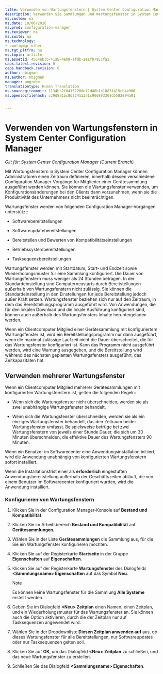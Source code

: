 ```yaml
---
title: Verwenden von Wartungsfenstern | System Center Configuration Manager
description: Verwenden Sie Sammlungen und Wartungsfenster in System Center Configuration Manager, um Clients effektiv zu verwalten.
ms.custom: na
ms.date: 10/06/2016
ms.prod: configuration-manager
ms.reviewer: na
ms.suite: na
ms.technology:
- configmgr-other
ms.tgt_pltfrm: na
ms.topic: article
ms.assetid: 4564ebcb-41a8-4eb0-afdb-2e1f0795cfa2
caps.latest.revision: 6
caps.handback.revision: 0
author: nbigman
ms.author: nbigman
manager: angrobe
translationtype: Human Translation
ms.sourcegitcommit: 1134bb2f04152288e72d40b1b1083f415cb4e900
ms.openlocfilehash: c29d8a1bc0d224113a1c906893308d5582894a01


---
```

# <a name="how-to-use-maintenance-windows-in-system-center-configuration-manager"></a>Verwenden von Wartungsfenstern in System Center Configuration Manager

*Gilt für: System Center Configuration Manager (Current Branch)*

Mit Wartungsfenstern in System Center Configuration Manager können Administratoren einen Zeitraum definieren, innerhalb dessen verschiedene Configuration Manager-Vorgänge für Mitglieder einer Gerätesammlung ausgeführt werden können. Sie können die Wartungsfenster verwenden, um Konfigurationsänderungen bei den Clients dann vorzunehmen, wenn sie die Produktivität des Unternehmens nicht beeinträchtigen.  

 Wartungsfenster werden von folgenden Configuration Manager-Vorgängen unterstützt:  

-   Softwarebereitstellungen  

-   Softwareupdatebereitstellungen  

-   Bereitstellen und Bewerten von Kompatibilitätseinstellungen  

-   Betriebssystembereitstellungen  

-   Tasksequenzbereitstellungen  

 Wartungsfenster werden mit Startdatum, Start- und Endzeit sowie Wiederholungsmuster für eine Sammlung konfiguriert. Die Dauer von Wartungsfenstern muss weniger als 24 Stunden betragen. In der Standardeinstellung sind Computerneustarts durch Bereitstellungen außerhalb von Wartungsfenstern nicht zulässig. Sie können die Standardeinstellung in den Einstellungen für jede Bereitstellung jedoch außer Kraft setzen. Wartungsfenster beziehen sich nur auf den Zeitraum, in dem das Bereitstellungsprogramm ausgeführt wird. Von Anwendungen, die für den lokalen Download und die lokale Ausführung konfiguriert sind, können auch außerhalb des Wartungsfensters Inhalte heruntergeladen werden.  

 Wenn ein Clientcomputer Mitglied einer Gerätesammlung mit konfiguriertem Wartungsfenster ist, wird ein Bereitstellungsprogramm nur dann ausgeführt, wenn die maximal zulässige Laufzeit nicht die Dauer überschreitet, die für das Wartungsfenster konfiguriert ist. Kann das Programm nicht ausgeführt werden, wird eine Warnung ausgegeben, und die Bereitstellung wird während des nächsten geplanten Wartungsfensters ausgeführt, das Zeitkapazitäten hat.  

## <a name="using-multiple-maintenance-windows"></a>Verwenden mehrerer Wartungsfenster  
 Wenn ein Clientcomputer Mitglied mehrerer Gerätesammlungen mit konfigurierten Wartungsfenstern ist, gelten die folgenden Regeln:  

-   Wenn sich die Wartungsfenster nicht überschneiden, werden sie als zwei unabhängige Wartungsfenster behandelt.  

-   Wenn sich die Wartungsfenster überschneiden, werden sie als ein einziges Wartungsfenster behandelt, das den Zeitraum beider Wartungsfenster umfasst. Beispielsweise betrüge bei zwei Wartungsfenstern von jeweils einer Stunde Dauer, die sich um 30 Minuten überschneiden, die effektive Dauer des Wartungsfensters 90 Minuten.  

 Wenn ein Benutzer im Softwarecenter eine Anwendungsinstallation initiiert, wird die Anwendung unabhängig von konfigurierten Wartungsfenstern sofort installiert.  

 Wenn die Installationsfrist einer als **erforderlich** eingestuften Anwendungsbereitstellung außerhalb der Geschäftszeiten abläuft, die von einem Benutzer im Softwarecenter konfiguriert wurden, wird die Anwendung installiert.  

### <a name="how-to-configure-maintenance-windows"></a>Konfigurieren von Wartungsfenstern  

1.  Klicken Sie in der Configuration Manager-Konsole auf **Bestand und Kompatibilität**.  

2.  Klicken Sie im Arbeitsbereich **Bestand und Kompatibilität** auf **Gerätesammlungen**.  

3.  Wählen Sie in der Liste **Gerätesammlungen** die Sammlung aus, für die Sie ein Wartungsfenster konfigurieren möchten.  

4.  Klicken Sie auf der Registerkarte **Startseite** in der Gruppe **Eigenschaften** auf **Eigenschaften**.  

5.  Klicken Sie auf der Registerkarte **Wartungsfenster** des Dialogfelds **&lt;Sammlungsname\> Eigenschaften** auf das Symbol **Neu**.  

    > [!NOTE]  
    >  Es können keine Wartungsfenster für die Sammlung **Alle Systeme** erstellt werden.  

6.  Geben Sie im Dialogfeld **&lt;Neu\> Zeitplan** einen Namen, einen Zeitplan, und ein Wiederholungsmuster für das Wartungsfenster an. Sie können auch die Option aktivieren, durch die der Zeitplan nur auf Tasksequenzen angewendet wird.  

7.  Wählen Sie in der Dropdownliste **Diesen Zeitplan anwenden auf** aus, ob dieses Wartungsfenster für alle Bereitstellungen, nur Softwareupdates oder nur Tasksequenzen gelten soll.  

8.  Klicken Sie auf **OK**, um das Dialogfeld **&lt;Neu\> Zeitplan** zu schließen, und das neue Wartungsfenster zu erstellen.  

9. Schließen Sie das Dialogfeld **&lt;Sammlungsname\> Eigenschaften**.  



<!--HONumber=Nov16_HO1-->


